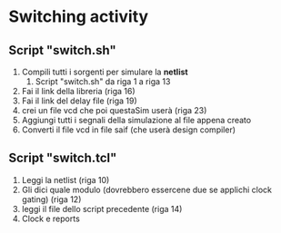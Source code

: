# Switching activity

## Script "switch.sh"

1. Compili tutti i sorgenti per simulare la **netlist**
   1. Script "switch.sh" da riga 1 a riga 13
2. Fai il link della libreria (riga 16)
3. Fai il link del delay file (riga 19)
4. crei un file vcd che poi questaSim userà (riga 23)
5. Aggiungi tutti i segnali della simulazione al file appena creato
6. Converti il file vcd in file saif (che userà design compiler)

## Script "switch.tcl"

1. Leggi la netlist (riga 10)
2. Gli dici quale modulo (dovrebbero essercene due se applichi clock gating) (riga 12)
3. leggi il file dello script precedente (riga 14)
4. Clock e reports